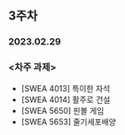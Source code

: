 ## 3주차
### 2023.02.29

### <차주 과제>
- [SWEA 4013] 특이한 자석
- [SWEA 4014] 활주로 건설
- [SWEA 5650] 핀볼 게임
- [SWEA 5653] 줄기세포배양
